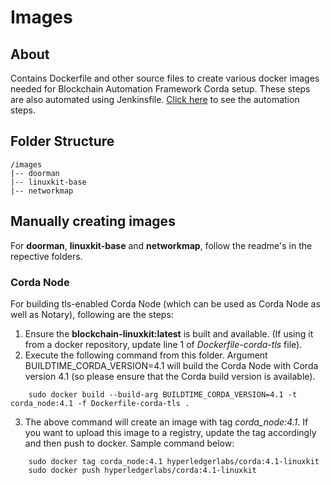 # Images

## About
Contains Dockerfile and other source files to create various docker images needed for Blockchain Automation Framework Corda setup. These steps are also automated using Jenkinsfile. [Click here](/automation/r3-corda/README.md) to see the automation steps. 

## Folder Structure ##
```
/images
|-- doorman
|-- linuxkit-base
|-- networkmap
```
## Manually creating images ##
For **doorman**, **linuxkit-base** and **networkmap**, follow the readme's in the repective folders.

### Corda Node ###

For building tls-enabled Corda Node (which can be used as Corda Node as well as Notary), following are the steps:
1. Ensure the **blockchain-linuxkit:latest** is built and available. (If using it from a docker repository, update line 1 of *Dockerfile-corda-tls* file).
2. Execute the following command from this folder. Argument BUILDTIME_CORDA_VERSION=4.1 will build the Corda Node with Corda version 4.1 (so please ensure that the Corda build version is available).
```
	sudo docker build --build-arg BUILDTIME_CORDA_VERSION=4.1 -t corda_node:4.1 -f Dockerfile-corda-tls .

```
3. The above command will create an image with tag *corda_node:4.1*. If you want to upload this image to a registry, update the tag accordingly and then push to docker. Sample command below:
```
	sudo docker tag corda_node:4.1 hyperledgerlabs/corda:4.1-linuxkit
	sudo docker push hyperledgerlabs/corda:4.1-linuxkit
```

